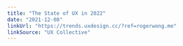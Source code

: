 ```yaml
---
title: "The State of UX in 2022"
date: "2021-12-08"
linkUrl: "https://trends.uxdesign.cc/?ref=rogerwong.me"
linkSource: "UX Collective"
---
```



